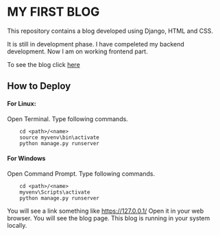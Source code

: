 # MY FIRST BLOG

This repository contains a blog developed using Django, HTML and CSS.

It is still in development phase. I have compeleted my backend development.  Now I am on working frontend part.

To see the blog click [here](http://shivamyadav.pythonanywhere.com/)

## How to Deploy
 
#### For Linux:

Open Terminal.
Type following commands.
        ```
        ```
        
        cd <path>/<name>
        source myvenv\bin\activate
        python manage.py runserver 
        
#### For Windows

Open Command Prompt.
Type following commands.
        ```
        ```
        
        cd <path>/<name>
        myvenv\Scripts\activate
        python manage.py runserver 
        
You will see a link something like https://127.0.0.1/
Open it in your web browser. You will see the blog page. This blog is running in your system locally. 

       
